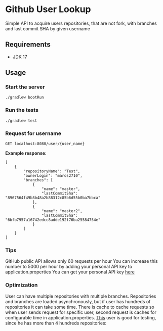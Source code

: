 # Github User Lookup

Simple API to acquire users repositories, that are not fork, with branches and last commit SHA by given username

## Requirements

- JDK 17

## Usage

### Start the server

```
./gradlew bootRun
```

### Run the tests

```
./gradlew test
```

### Request for username

```
GET localhost:8080/user/{user_name}
```

**Example response:**

```
[
    {
        "repositoryName": "Test",
        "ownerLogin": "maros2710",
        "branches": [
            {
                "name": "master",
                "lastCommitSha": "8967564f49b8b48a2b88312c85b6d55b0ba7bbca"
            },
            {
                "name": "master2",
                "lastCommitSha": "6bfb7957a16742edcc8adde192f76ba25584754e"
            }
        ]
    }
]
```

### Tips

GitHub public API allows only 60 requests per hour
You can increase this number to 5000 per hour by adding your personal API key to application.properties
You can get your personal API key [here](https://github.com/settings/tokens)

### Optimization

User can have multiple repositories with multiple branches. Repositories and branches are
loaded asynchronously, but if user has hundreds of repositories it can take some time.
There is cache to cache requests so when user sends request for specific user, second request
is caches for configurable time in application.properties.
[This](https://github.com/c9s) user is good for testing, since he has more than 4 hundreds repositories:
